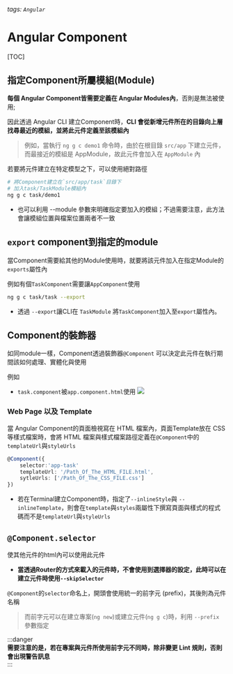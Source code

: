 ###### tags: `Angular`
# Angular Component
[TOC]

## 指定Component所屬模組(Module)

**每個 Angular Component皆需要定義在 Angular Modules內**，否則是無法被使用;  

因此透過 Angular CLI 建立Component時，**CLI 會從新增元件所在的目錄向上層找尋最近的模組，並將此元件定義至該模組內**  
> 例如，當執行 `ng g c demo1` 命令時，由於在根目錄 `src/app` 下建立元件，而最接近的模組是 AppModule，故此元件會加入在 `AppModule` 內  

若要將元件建立在特定模型之下，可以使用絕對路徑  
```bash
# 將Component建立在`src/app/task`目錄下
# 加入task/TaskModule模組內
ng g c task/demo1
```
- 也可以利用 --module 參數來明確指定要加入的模組；不過需要注意，此方法會讓模組位置與檔案位置兩者不一致  

## `export` component到指定的module

當Component需要給其他的Module使用時，就要將該元件加入在指定Module的`exports`屬性內

例如有個`TaskComponent`需要讓`AppComponent`使用
```bash 
ng g c task/task --export
```
- 透過 `--export`讓CLI在 `TaskModule` 將`TaskComponent`加入至`export`屬性內。

## Component的裝飾器
如同module一樣，Component透過裝飾器`@Component` 可以決定此元件在執行期間該如何處理、實體化與使用  

例如  
- `task.component`被`app.component.html`使用
![](https://i.imgur.com/Tt080Iu.png)  


### Web Page 以及 Template
當 Angular Component的頁面檢視寫在 HTML 檔案內，頁面Template放在 CSS 等樣式檔案時，會將 HTML 檔案與樣式檔案路徑定義在`@Component`中的 `templateUrl`與`styleUrls`  

```typescript
@Component({
    selector:'app-task'
    templateUrl: '/Path_Of_The_HTML_FILE.html',
    sytleUrls: ['/Path_Of_The_CSS_FILE.css']
})
```
- 若在Terminal建立Component時，指定了`--inlineStyle`與 `--inlineTemplate`，則會在`template`與`styles`兩屬性下撰寫頁面與樣式的程式碼而不是`templateUrl`與`styleUrls`  

## `@Component.selector`
使其他元件的html內可以使用此元件  

- **當透過Router的方式來載入的元件時，不會使用到選擇器的設定，此時可以在建立元件時使用`--skipSelector`**  

`@Component`的`selector`命名上，開頭會使用統一的前字元 (prefix)，其後則為元件名稱  
> 而前字元可以在建立專案(`ng new`)或建立元件(`ng g c`)時，利用 `--prefix` 參數指定  

:::danger  
**需要注意的是，若在專案與元件所使用前字元不同時，除非變更 Lint 規則，否則會出現警告訊息**  
:::  